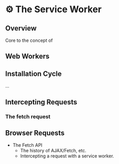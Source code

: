 # ⚙️ The Service Worker

## Overview

Core to the concept of 

## Web Workers



## Installation Cycle

...

## Intercepting Requests

### The fetch request





## Browser Requests

* The Fetch API
  * The history of AJAX/Fetch, etc.
  * Intercepting a request with a service worker.

